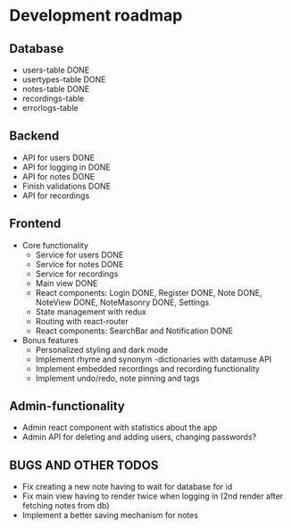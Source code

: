 # Development roadmap

## Database
- users-table DONE
- usertypes-table DONE
- notes-table DONE
- recordings-table
- errorlogs-table

## Backend
- API for users DONE
- API for logging in DONE
- API for notes DONE
- Finish validations DONE
- API for recordings

## Frontend
- Core functionality
    - Service for users DONE
    - Service for notes DONE
    - Service for recordings
    - Main view DONE
    - React components: Login DONE, Register DONE, Note DONE, NoteView DONE, NoteMasonry DONE, Settings 
    - State management with redux
    - Routing with react-router
    - React components: SearchBar and Notification DONE
- Bonus features
    - Personalized styling and dark mode
    - Implement rhyme and synonym -dictionaries with datamuse API
    - Implement embedded recordings and recording functionality
    - Implement undo/redo, note pinning and tags 
    
## Admin-functionality
- Admin react component with statistics about the app
- Admin API for deleting and adding users, changing passwords?

## BUGS AND OTHER TODOS
- Fix creating a new note having to wait for database for id
- Fix main view having to render twice when logging in (2nd render after fetching notes from db)
- Implement a better saving mechanism for notes